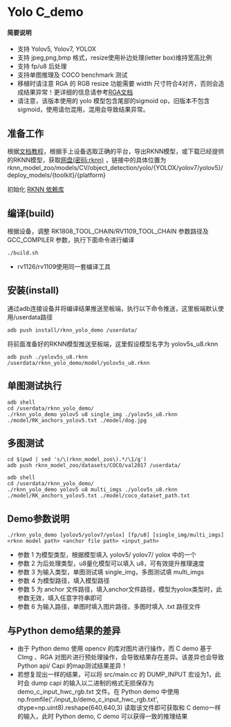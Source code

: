 # Yolo C_demo
#### 简要说明

- 支持 Yolov5, Yolov7, YOLOX
- 支持 jpeg,png,bmp 格式，resize使用补边处理(letter box)维持宽高比例
- 支持 fp/u8 后处理
- 支持单图推理及 COCO benchmark 测试
- 移植时请注意 RGA 的 RGB resize 功能需要 width 尺寸符合4对齐，否则会造成结果异常！更详细的信息请参考[RGA文档](https://github.com/rockchip-linux/linux-rga/blob/im2d/docs/RGA_API_Instruction.md) 
- 请注意，该版本使用的 yolo 模型包含尾部的sigmoid op，旧版本不包含sigmoid，使用请勿混用，混用会导致结果异常。

 

## 准备工作

根据[文档教程](../../../README.md)，根据手上设备选取正确的平台，导出RKNN模型，或下载已经提供的RKNN模型，获取[网盘(密码:rknn)](https://eyun.baidu.com/s/3humTUNq) ，链接中的具体位置为rknn_model_zoo/models/CV/object_detection/yolo/{YOLOX/yolov7/yolov5}/deploy_models/{toolkit}/{platform}

初始化 [RKNN 依赖库](../../../../../../../libs/rklibs)



## 编译(build)

根据设备，调整 RK1808_TOOL_CHAIN/RV1109_TOOL_CHAIN 参数路径及 GCC_COMPILER 参数，执行下面命令进行编译

```
./build.sh
```

- rv1126/rv1109使用同一套编译工具



## 安装(install)

通过adb连接设备并将编译结果推送至板端，执行以下命令推送，这里板端默认使用/userdata路径

```
adb push install/rknn_yolo_demo /userdata/
```

将前面准备好的RKNN模型推送至板端，这里假设模型名字为 yolov5s_u8.rknn

```
adb push ./yolov5s_u8.rknn /userdata/rknn_yolo_demo/model/yolov5s_u8.rknn
```



## 单图测试执行

```
adb shell
cd /userdata/rknn_yolo_demo/
./rknn_yolo_demo yolov5 u8 single_img ./yolov5s_u8.rknn ./model/RK_anchors_yolov5.txt ./model/dog.jpg 
```



## 多图测试

```
cd $(pwd | sed 's/\(rknn_model_zoo\).*/\1/g')
adb push rknn_model_zoo/datasets/COCO/val2017 /userdata/

adb shell
cd /userdata/rknn_yolo_demo/
./rknn_yolo_demo yolov5 u8 multi_imgs ./yolov5s_u8.rknn ./model/RK_anchors_yolov5.txt ./model/coco_dataset_path.txt
```



## Demo参数说明

```
./rknn_yolo_demo [yolov5/yolov7/yolox] [fp/u8] [single_img/multi_imgs] <rknn model path> <anchor file path> <input_path>
```

- 参数 1 为模型类型，根据模型填入 yolov5/ yolov7/ yolox 中的一个
- 参数 2 为后处理类型，u8量化模型可以填入 u8，可有效提升推理速度
- 参数 3 为输入类型，单图测试填 single_img，多图测试填 multi_imgs
- 参数 4 为模型路径，填入模型路径
- 参数 5 为 anchor 文件路径，填入anchor文件路径，模型为yolox类型时，此参数无效，填入任意字符串即可
- 参数 6 为输入路径，单图时填入图片路径，多图时填入 .txt 路径文件



## 与Python demo结果的差异

- 由于 Python demo 使用 opencv 的库对图片进行操作，而 C demo 基于 CImg 、RGA 对图片进行预处理操作，会导致结果存在差异。该差异也会导致Python api/ Capi 的map测试结果差异！
- 若想复现出一样的结果，可以将 src/main.cc 的 DUMP_INPUT 宏设为1，此时会 dump capi 的输入以二进制的格式无损保存为 demo_c_input_hwc_rgb.txt 文件。在 Python demo 中使用 np.fromfile('./input_b/demo_c_input_hwc_rgb.txt', dtype=np.uint8).reshape(640,640,3) 读取该文件即可获取和 C demo一样的输入，此时 Python demo, C demo 可以获得一致的推理结果

